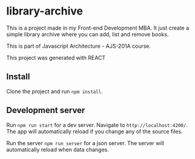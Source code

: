 # library-archive

This is a project made in my Front-end Development MBA. It just create a simple library archive where you can add, list and remove books.

This is part of Javascript Architecture - AJS-201A course.

This project was generated with REACT

## Install

Clone the project and run `npm install`.

## Development server

Run `npm run start` for a dev server. Navigate to `http://localhost:4200/`. The app will automatically reload if you change any of the source files.

Run the server `npm run server` for a json server. The server will automatically reload when data changes.